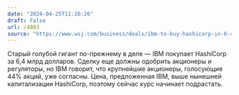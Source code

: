 ```yaml
---
date: "2024-04-25T11:26:26"
draft: False
url: /4803
source: "https://www.wsj.com/business/deals/ibm-to-buy-hashicorp-in-6-4-billion-deal-a71b988e"
---
```


Старый голубой гигант по-прежнему в деле — IBM покупает HashiCorp за 6,4 млрд долларов. Сделку еще должны одобрить акционеры и регуляторы, но IBM говорит, что крупнейшие акционеры, голосующие 44% акций, уже согласны. Цена, предложенная IBM, выше нынешней капитализации HashiCorp, поэтому сейчас курс начинает подрастать.

